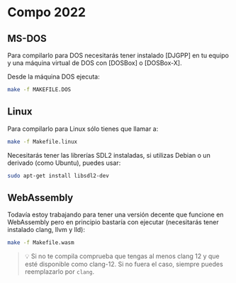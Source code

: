 # Compo 2022

## MS-DOS

Para compilarlo para DOS necesitarás tener instalado [DJGPP] en tu equipo y una máquina virtual
de DOS con [DOSBox] o [DOSBox-X].

Desde la máquina DOS ejecuta:

```sh
make -f MAKEFILE.DOS
```

## Linux

Para compilarlo para Linux sólo tienes que llamar a:

```sh
make -f Makefile.linux
```

Necesitarás tener las librerías SDL2 instaladas, si utilizas Debian o un derivado (como Ubuntu),
puedes usar:

```sh
sudo apt-get install libsdl2-dev
```

## WebAssembly

Todavía estoy trabajando para tener una versión decente que funcione en WebAssembly pero
en principio bastaría con ejecutar (necesitarás tener instalado clang, llvm y lld):

```sh
make -f Makefile.wasm
```

> :bulb: Si no te compila comprueba que tengas al menos clang 12 y que esté disponible como 
> clang-12. Si no fuera el caso, siempre puedes reemplazarlo por `clang`.